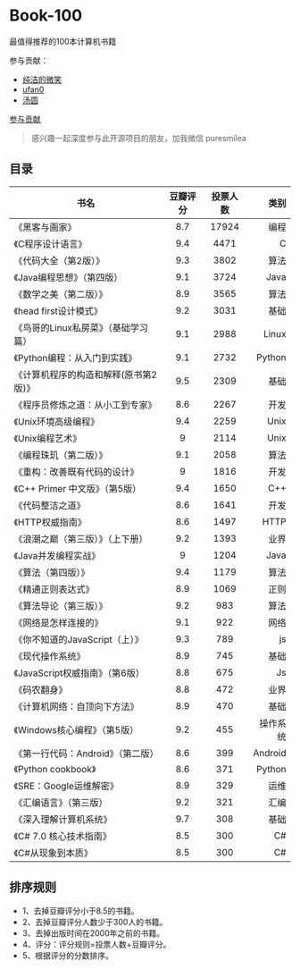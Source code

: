 # Book-100

最值得推荐的100本计算机书籍

参与贡献：

- [纯洁的微笑](https://github.com/ityouknow)
- [ufan0](https://github.com/ufan0/)
- [汤圆](https://github.com/tangyuan-hub)

[参与贡献](https://github.com/ityouknow/book-100/issues/new)

> 感兴趣一起深度参与此开源项目的朋友，加我微信 puresmilea




## 目录

| 书名        |   豆瓣评分    |   投票人数    | 类别 |
| ------------- |:-------------:| :-------------: |      -----:|
|《黑客与画家》|8.7|17924|编程|
|《C程序设计语言》|9.4|4471|C|
|《代码大全（第2版）》|9.3|3802|算法|
|《Java编程思想》（第四版）|9.1|3724|Java|
|《数学之美（第二版）》|8.9|3565|算法|
|《head first设计模式》|9.2|3031|基础|
|《鸟哥的Linux私房菜》（基础学习篇）|9.1|2988|Linux|
|《Python编程：从入门到实践》|9.1|2732|Python|
|《计算机程序的构造和解释(原书第2版)》|9.5|2309|基础|
|《程序员修炼之道：从小工到专家》|8.6|2267|开发|
|《Unix环境高级编程》|9.4|2259|Unix|
|《Unix编程艺术》|9|2114|Unix|
|《编程珠玑（第二版）》|9.1|2058|算法|
|《重构：改善既有代码的设计》|9|1816|开发|
|《C++ Primer 中文版》（第5版）|9.4|1650|C++|
|《代码整洁之道》|8.6|1641|开发|
|《HTTP权威指南》|8.6|1497|HTTP|
|《浪潮之巅（第三版）》（上下册）|9.2|1393|业界|
|《Java并发编程实战》|9|1204|Java|
|《算法（第四版）》|9.4|1179|算法|
|《精通正则表达式》|8.9|1069|正则|
|《算法导论（第三版）》|9.2|983|算法|
|《网络是怎样连接的》|9.1|922|网络|
|《你不知道的JavaScript（上）》|9.3|789|js|
|《现代操作系统》|8.9|745|基础|
|《JavaScript权威指南》（第6版）|8.8|675|Js|
|《码农翻身》|8.8|472|业界|
|《计算机网络：自顶向下方法》|8.9|470|基础|
|《Windows核心编程》（第5版）|9.2|455|操作系统|
|《第一行代码：Android》（第二版）|8.6|399|Android|
|《Python cookbook》|8.6|371|Python|
|《SRE：Google运维解密》|8.9|329|运维|
|《汇编语言》（第三版）|9.2|321|汇编|
|《深入理解计算机系统》|9.7|308|基础|
|《C# 7.0 核心技术指南》|8.5|300|C#|
|《C#从现象到本质》|8.5|300|C#|






## 排序规则

- 1、去掉豆瓣评分小于8.5的书籍。
- 2、去掉豆瓣评分人数少于300人的书籍。
- 3、去掉出版时间在2000年之前的书籍。
- 4、评分：评分规则=投票人数+豆瓣评分。
- 5、根据评分的分数排序。



